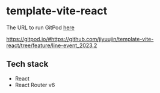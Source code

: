 # template-vite-react

The URL to run GitPod [here](https://gitpod.io/#https://github.com/jiyuujin/template-vite-react/tree/feature/line-event_2023.2)

https://gitpod.io/#https://github.com/jiyuujin/template-vite-react/tree/feature/line-event_2023.2

## Tech stack

- React
- React Router v6
